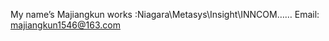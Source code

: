 My name’s Majiangkun
works :Niagara\Metasys\Insight\INNCOM……
Email: majiangkun1546@163.com
<!---
majiangkun1546/majiangkun1546 is a ✨ special ✨ repository because its `README.md` (this file) appears on your GitHub profile.
You can click the Preview link to take a look at your changes.
--->

